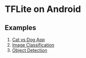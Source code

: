 # TFLite on Android

## Examples

1. [Cat vs Dog App](Example/cats_vs_dogs)
2. [Image Classification](Exampleimage_classification)
3. [Object Detection](Example/object_detection)